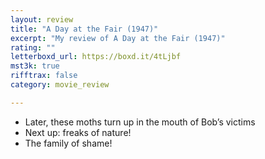 ```yaml
---
layout: review
title: "A Day at the Fair (1947)"
excerpt: "My review of A Day at the Fair (1947)"
rating: ""
letterboxd_url: https://boxd.it/4tLjbf
mst3k: true
rifftrax: false
category: movie_review

---
```


* Later, these moths turn up in the mouth of Bob’s victims
* Next up: freaks of nature!
* The family of shame!
